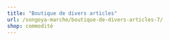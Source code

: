 ```yaml
---
title: "Boutique de divers articles"
url: /songoya-marche/boutique-de-divers-articles-7/
shop: commodité
---
```


